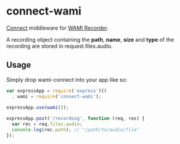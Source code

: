 connect-wami
============

[Connect](http://www.senchalabs.org/connect/) middleware for [WAMI Recorder](https://gist.github.com/alotaiba/1730160).

A recording object containing the **path**, **name**, **size** and **type** of the recording are stored in request.files.audio.

Usage
-----

Simply drop wami-connect into your app like so:

```javascript
var expressApp = require('express')()
  , wami = require('connect-wami');
  
expressApp.use(wami());

expressApp.post('/recording', function (req, res) {
  var rec = req.files.audio;
  console.log(rec.path); // "/path/to/audio/file"
});
```
